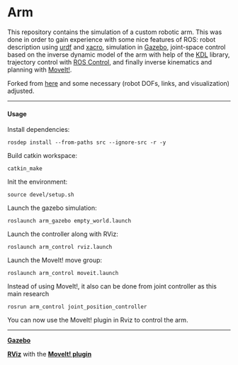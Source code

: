 # Arm

This repository contains the simulation of a custom robotic arm. This was done in order to gain experience with some nice features of ROS: robot description using [urdf](http://wiki.ros.org/urdf/XML) and [xacro](http://wiki.ros.org/xacro), simulation in [Gazebo](http://gazebosim.org/), joint-space control based on the inverse dynamic model of the arm with help of the [KDL](http://www.orocos.org/kdl) library, trajectory control with [ROS Control](http://wiki.ros.org/joint_trajectory_controller), and finally inverse kinematics and planning with [MoveIt!](http://moveit.ros.org/). 

Forked from [here](https://github.com/jmichiels/arm) and some necessary (robot DOFs, links, and visualization) adjusted.

___

#### Usage
Install dependencies:
```
rosdep install --from-paths src --ignore-src -r -y
```
Build catkin workspace:
```
catkin_make
```
Init the environment:
```
source devel/setup.sh
```
Launch the gazebo simulation:
```
roslaunch arm_gazebo empty_world.launch
```
Launch the controller along with RViz:
```
roslaunch arm_control rviz.launch
```
Launch the MoveIt! move group:
```
roslaunch arm_control moveit.launch
```
Instead of using MoveIt!, it also can be done from joint controller as this main research
```
rosrun arm_control joint_position_controller
```

You can now use the MoveIt! plugin in Rviz to control the arm.
___

**[Gazebo](http://gazebosim.org/)**

**[RViz](http://wiki.ros.org/rviz)** with the **[MoveIt! plugin](http://docs.ros.org/kinetic/api/moveit_tutorials/html/doc/ros_visualization/visualization_tutorial.html)**
